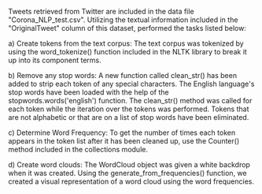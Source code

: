Tweets retrieved from Twitter are included in the data file "Corona_NLP_test.csv".
Utilizing the textual information included in the "OriginalTweet" column of this dataset, performed the tasks listed below:

a) Create tokens from the text corpus:
  The text corpus was tokenized by using the word_tokenize() function included in the NLTK library to break it up into its component terms.
  
b) Remove any stop words:
  A new function called clean_str() has been added to strip each token of any special characters.
  The English language's stop words have been loaded with the help of the stopwords.words('english') function.
  The clean_str() method was called for each token while the iteration over the tokens was performed.
  Tokens that are not alphabetic or that are on a list of stop words have been eliminated.
  
c) Determine Word Frequency:
  To get the number of times each token appears in the token list after it has been cleaned up, use the Counter() method included in the collections     module.
  
d) Create word clouds:
  The WordCloud object was given a white backdrop when it was created.
  Using the generate_from_frequencies() function, we created a visual representation of a word cloud using the word frequencies.
